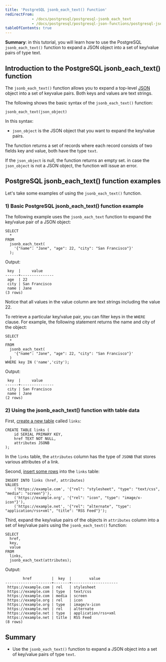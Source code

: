 ```yaml
---
title: 'PostgreSQL jsonb_each_text() Function'
redirectFrom:
            - /docs/postgresql/postgresql-jsonb_each_text 
            - /docs/postgresql/postgresql-json-functions/postgresql-jsonb_each_text/
tableOfContents: true
---
```


**Summary**: in this tutorial, you will learn how to use the PostgreSQL `jsonb_each_text()` function to expand a JSON object into a set of key/value pairs of type text.

## Introduction to the PostgreSQL jsonb_each_text() function

The `jsonb_each_text()` function allows you to expand a top-level [JSON](/docs/postgresql/postgresql-json/) object into a set of keyvalue pairs. Both keys and values are text strings.

The following shows the basic syntax of the `jsonb_each_text()` function:

```
jsonb_each_text(json_object)
```

In this syntax:

- `json_object` is the JSON object that you want to expand the key/value pairs.

The function returns a set of records where each record consists of two fields key and value, both have the type `text`.

If the `json_object` is null, the function returns an empty set. in case the `json_object` is not a JSON object, the function will issue an error.

## PostgreSQL jsonb_each_text() function examples

Let's take some examples of using the `jsonb_each_text()` function.

### 1) Basic PostgreSQL jsonb_each_text() function example

The following example uses the `jsonb_each_text` function to expand the key/value pair of a JSON object:

```
SELECT
  *
FROM
  jsonb_each_text(
    '{"name": "Jane", "age": 22, "city": "San Francisco"}'
  );
```

Output:

```
 key  |     value
------+---------------
 age  | 22
 city | San Francisco
 name | Jane
(3 rows)
```

Notice that all values in the value column are text strings including the value 22.

To retrieve a particular key/value pair, you can filter keys in the `WHERE` clause. For example, the following statement returns the name and city of the object:

```
SELECT
  *
FROM
  jsonb_each_text(
    '{"name": "Jane", "age": 22, "city": "San Francisco"}'
  )
WHERE key IN ('name','city');
```

Output:

```
 key  |     value
------+---------------
 city | San Francisco
 name | Jane
(2 rows)
```

### 2) Using the jsonb_each_text() function with table data

First, [create a new table](/docs/postgresql/postgresql-create-table) called `links`:

```
CREATE TABLE links (
    id SERIAL PRIMARY KEY,
    href TEXT NOT NULL,
    attributes JSONB
);
```

In the `links` table, the `attributes` column has the type of `JSONB` that stores various attributes of a link.

Second, [insert some rows](/docs/postgresql/postgresql-insert-multiple-rows) into the `links` table:

```
INSERT INTO links (href, attributes)
VALUES
    ('https://example.com', '{"rel": "stylesheet", "type": "text/css", "media": "screen"}'),
    ('https://example.org', '{"rel": "icon", "type": "image/x-icon"}'),
    ('https://example.net', '{"rel": "alternate", "type": "application/rss+xml", "title": "RSS Feed"}');
```

Third, expand the key/value pairs of the objects in `attributes` column into a set of key/value pairs using the `jsonb_each_text()` function:

```
SELECT
  href,
  key,
  value
FROM
  links,
  jsonb_each_text(attributes);
```

Output:

```
        href         |  key  |        value
---------------------+-------+---------------------
 https://example.com | rel   | stylesheet
 https://example.com | type  | text/css
 https://example.com | media | screen
 https://example.org | rel   | icon
 https://example.org | type  | image/x-icon
 https://example.net | rel   | alternate
 https://example.net | type  | application/rss+xml
 https://example.net | title | RSS Feed
(8 rows)
```

## Summary

- Use the `jsonb_each_text()` function to expand a JSON object into a set of key/value pairs of type `text`.
